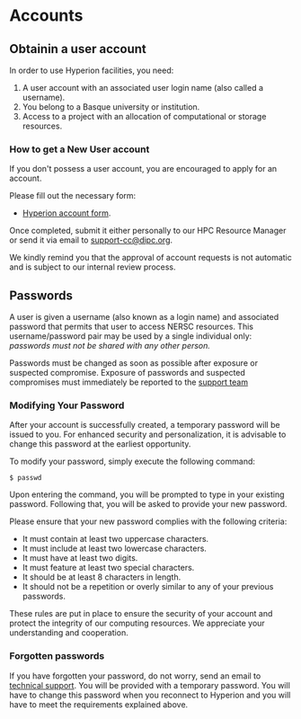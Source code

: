 # Accounts

## Obtainin a user account

In order to use Hyperion facilities, you need:

1. A user account with an associated user login name (also called a username).
2. You belong to a Basque university or institution.
3. Access to a project with an allocation of computational or storage resources.


### How to get a New User account

If you don't possess a user account, you are encouraged to apply for an account.

Please fill out the necessary form:

- [Hyperion account form](dipc_account_form.pdf).

Once completed, submit it either personally to our HPC Resource Manager or send it via email to <support-cc@dipc.org>.

We kindly remind you that the approval of account requests is not automatic and is subject to our internal review process.

## Passwords

A user is given a username (also known as a login name) and associated password that permits that user to access NERSC resources. This username/password pair may be used by a single individual only: _passwords must not be shared with any other person._

Passwords must be changed as soon as possible after exposure or suspected compromise. Exposure of passwords and suspected compromises must immediately be reported to the [support team](support-cc@dipc.org)

### Modifying Your Password

After your account is successfully created, a temporary password will be issued to you. For enhanced security and personalization, it is advisable to change this password at the earliest opportunity.

To modify your password, simply execute the following command:

```
$ passwd 
```

Upon entering the command, you will be prompted to type in your existing password. Following that, you will be asked to provide your new password.

Please ensure that your new password complies with the following criteria:

- It must contain at least two uppercase characters.
- It must include at least two lowercase characters.
- It must have at least two digits.
- It must feature at least two special characters.
- It should be at least 8 characters in length.
- It should not be a repetition or overly similar to any of your previous passwords.

These rules are put in place to ensure the security of your account and protect the integrity of our computing resources. We appreciate your understanding and cooperation.

### Forgotten passwords

If you have forgotten your password, do not worry, send an email to [technical support](support-cc@dipc.ord). You will be provided with a temporary password.
You will have to change this password when you reconnect to Hyperion and you will have to meet the requirements explained above.


